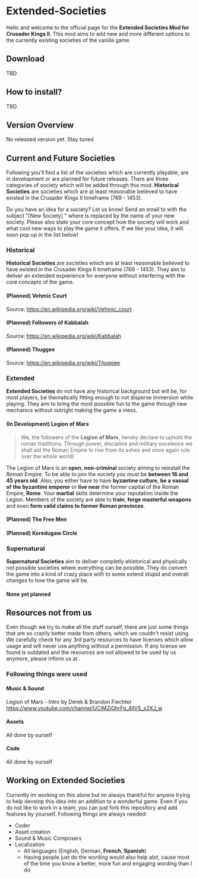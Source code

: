 # Extended-Societies
Hello and welcome to the official page for the **Extended Societies Mod for Crusader Kings II**. This mod aims to add new and more different options to the currently existing societies of the vanilla game.

## Download
TBD

## How to install?
TBD

## Version Overview

No released version yet. Stay tuned

## Current and Future Societies
Following you'll find a list of the societies which are currently playable, are in development or are planned for future releases. There are three categories of society which will be added through this mod. **Historical Societies** are societies which are at least reasonable believed to have existed in the Crusader Kings II timeframe (769 - 1453).  

Do you have an idea for a society? Let us know! Send an email to <enter email here> with the subject "[New Society] <society name>" where <society name> is replaced by the name of your new society. Please also state your core concept how the society will work and what cool new ways to play the game it offers. If we like your idea, it will soon pop up in the list below!

### Historical
**Historical Societies** are societies which are at least reasonable believed to have existed in the Crusader Kings II timeframe (769 - 1453). They aim to deliver an extended expierience for everyone without interfering with the core concepts of the game.

#### (Planned) Vehmic Court
Source: https://en.wikipedia.org/wiki/Vehmic_court

#### (Planned) Followers of Kabbalah
Source: https://en.wikipedia.org/wiki/Kabbalah

#### (Planned) Thuggee
Source: https://en.wikipedia.org/wiki/Thuggee

### Extended
**Extended Societies** do not have any historical background but will be, for most players, be thematically fitting enough to not disperse immersion while playing. They aim to bring the most possible fun to the game through new mechanics without outright making the game a mess.

#### (In Development) Legion of Mars
>We, the followers of the **Legion of Mars**, hereby declare to uphold the roman traditions. Through power, discipline and military excelence we shall aid the Roman Empire to rise from its ashes and once again rule over the whole world!

The Legion of Mars is an **open**, **non-criminal** society aiming to reinstall the Roman Empire. To be able to join the society you must be **between 16 and 45 years old**. Also, you either have to have **byzantine culture**, **be a vassal of the byzantine emperor** or **live near** the former capital of the Roman Empire, **Rome**. Your **martial** skills determine your reputation inside the Legion. Members of the society are able to **train**, **forge masterful weapons** and even **form valid claims to former Roman provinces**.

#### (Planned) The Free Men

#### (Planned) Koredugaw Circle

### Supernatural
**Supernatural Societies** aim to deliver completly ahistorical and physically not possible societies where everything can be possible. They do convert the game into a kind of crazy place with to some extend stupid and overall changes to how the game will be.

#### None yet planned

## Resources not from us
Even though we try to make all the stuff ourself, there are just some things that are so crazily better made from others, which we couldn't resist using. We carefully check for any 3rd party resources to have licenses which allow usage and will never use anything without a permission. If any license we found is outdated and the resources are not allowed to be used by us anymore, please inform us at <enter email here>.

### Following things were used

#### Music & Sound
Legion of Mars - Intro
by Derek & Brandon Fiechter
https://www.youtube.com/channel/UCjMZjGhrFq_4llVS_x2XJ_w

#### Assets
All done by ourself

#### Code
All done by ourself

## Working on Extended Societies
Currently im working on this alone but im always thankful for anyone trying to help develop this idea into an addition to a wonderful game. Even if you do not like to work in a team, you can just fork this repository and add features by yourself. Following things are always needed:

* Coder
* Asset creation
* Sound & Music Composers
* Localization
  * All languages (English, German, **French**, **Spanish**)
  * Having people just do the wording would also help alot, cause most of the time you know a better, more fun and engaging wording than I do
